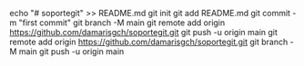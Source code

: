 echo "# soportegit" >> README.md
git init
git add README.md
git commit -m "first commit"
git branch -M main
git remote add origin https://github.com/damarisgch/soportegit.git
git push -u origin main
git remote add origin https://github.com/damarisgch/soportegit.git
git branch -M main
git push -u origin main